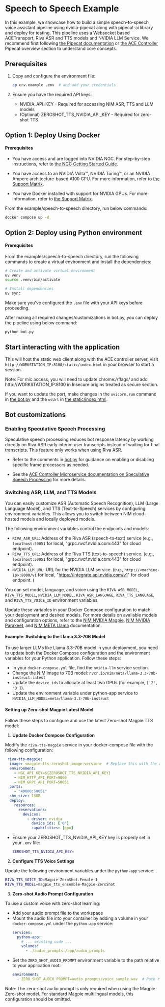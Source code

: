 # Speech to Speech Example

In this example, we showcase how to build a simple speech-to-speech voice assistant pipeline using nvidia-pipecat along with pipecat-ai library and deploy for testing. This pipeline uses a Websocket based ACETransport, Riva ASR and TTS models and NVIDIA LLM Service. We recommend first following [the Pipecat documentation](https://docs.pipecat.ai/getting-started/core-concepts) or [the ACE Controller](https://docs.nvidia.com/ace/ace-controller-microservice/latest/user-guide.html#pipecat-overview) Pipecat overview section to understand core concepts.

## Prerequisites

1. Copy and configure the environment file:
   ```bash
   cp env.example .env  # and add your credentials
   ```

2. Ensure you have the required API keys:
   - NVIDIA_API_KEY - Required for accessing NIM ASR, TTS and LLM models
   - (Optional) ZEROSHOT_TTS_NVIDIA_API_KEY - Required for zero-shot TTS

## Option 1: Deploy Using Docker

#### Prerequisites
- You have access and are logged into NVIDIA NGC. For step-by-step instructions, refer to [the NGC Getting Started Guide](https://docs.nvidia.com/ngc/ngc-overview/index.html#registering-activating-ngc-account).

- You have access to an NVIDIA Volta™, NVIDIA Turing™, or an NVIDIA Ampere architecture-based A100 GPU. For more information, refer to [the Support Matrix](https://docs.nvidia.com/deeplearning/riva/user-guide/docs/support-matrix.html#support-matrix).

- You have Docker installed with support for NVIDIA GPUs. For more information, refer to [the Support Matrix]((https://docs.nvidia.com/deeplearning/riva/user-guide/docs/support-matrix.html#support-matrix)).

From the example/speech-to-speech directory, run below commands:

```bash
docker compose up -d
```

## Option 2: Deploy using Python environment

#### Prerequisites
From the examples/speech-to-speech directory, run the following commands to create a virtual environment and install the dependencies:

```bash
# Create and activate virtual environment
uv venv
source .venv/bin/activate

# Install dependencies
uv sync
```

Make sure you've configured the `.env` file with your API keys before proceeding.

After making all required changes/customizations in bot.py, you can deploy the pipeline using below command:

```bash
python bot.py
```

## Start interacting with the application

This will host the static web client along with the ACE controller server, visit `http://WORKSTATION_IP:8100/static/index.html` in your browser to start a session.

Note: For mic access, you will need to update chrome://flags/ and add http://WORKSTATION_IP:8100 in Insecure origins treated as secure section.

If you want to update the port, make changes in the `uvicorn.run` command in [the bot.py](bot.py) and the `wsUrl` in [the static/index.html](../static/index.html).

## Bot customizations

### Enabling Speculative Speech Processing

Speculative speech processing reduces bot response latency by working directly on Riva ASR early interim user transcripts instead of waiting for final transcripts. This feature only works when using Riva ASR.

- Refer to the comments in [bot.py](bot.py) for guidance on enabling or disabling specific frame processors as needed.

- See the [ACE Controller Microservice documentation on Speculative Speech Processing](https://docs.nvidia.com/ace/ace-controller-microservice/1.0/user-guide.html#speculative-speech-processing) for more details.

### Switching ASR, LLM, and TTS Models

You can easily customize ASR (Automatic Speech Recognition), LLM (Large Language Model), and TTS (Text-to-Speech) services by configuring environment variables. This allows you to switch between NIM cloud-hosted models and locally deployed models.

The following environment variables control the endpoints and models:

- `RIVA_ASR_URL`: Address of the Riva ASR (speech-to-text) service (e.g., `localhost:50051` for local, "grpc.nvcf.nvidia.com:443" for cloud endpoint).
- `RIVA_TTS_URL`: Address of the Riva TTS (text-to-speech) service. (e.g., `localhost:50051` for local, "grpc.nvcf.nvidia.com:443" for cloud endpoint).
- `NVIDIA_LLM_URL`: URL for the NVIDIA LLM service. (e.g., `http://<machine-ip>:8000/v1` for local, "https://integrate.api.nvidia.com/v1" for cloud endpoint. )

You can set model, language, and voice using the `RIVA_ASR_MODEL`, `RIVA_TTS_MODEL`, `NVIDIA_LLM_MODEL`, `RIVA_ASR_LANGUAGE`, `RIVA_TTS_LANGUAGE`, and `RIVA_TTS_VOICE_ID` environment variables.

Update these variables in your Docker Compose configuration to match your deployment and desired models. For more details on available models and configuration options, refer to the [NIM NVIDIA Magpie](https://build.nvidia.com/nvidia/magpie-tts-multilingual), [NIM NVIDIA Parakeet](https://build.nvidia.com/nvidia/parakeet-ctc-1_1b-asr/api), and [NIM META Llama](https://build.nvidia.com/meta/llama-3_1-8b-instruct) documentation.

#### Example: Switching to the Llama 3.3-70B Model

To use larger LLMs like Llama 3.3-70B model in your deployment, you need to update both the Docker Compose configuration and the environment variables for your Python application. Follow these steps:

- In your `docker-compose.yml` file, find the `nvidia-llm` service section.
- Change the NIM image to 70B model: `nvcr.io/nim/meta/llama-3.3-70b-instruct:latest`
- Update the `device_ids` to allocate at least two GPUs (for example, `['2', '3']`).
- Update the environment variable under python-app service to `NVIDIA_LLM_MODEL=meta/llama-3.3-70b-instruct`

#### Setting up Zero-shot Magpie Latest Model

Follow these steps to configure and use the latest Zero-shot Magpie TTS model:

1. **Update Docker Compose Configuration**

Modify the `riva-tts-magpie` service in your docker-compose file with the following configuration:

```yaml
 riva-tts-magpie:
  image: <magpie-tts-zeroshot-image:version>  # Replace this with the actual image tag
  environment:
    - NGC_API_KEY=${ZEROSHOT_TTS_NVIDIA_API_KEY}
    - NIM_HTTP_API_PORT=9000
    - NIM_GRPC_API_PORT=50051
  ports:
    - "49000:50051"
  shm_size: 16GB
  deploy:
    resources:
      reservations:
        devices:
          - driver: nvidia
            device_ids: ['0']
            capabilities: [gpu]
```

- Ensure your ZEROSHOT_TTS_NVIDIA_API_KEY key is properly set in your `.env` file:
  ```bash
  ZEROSHOT_TTS_NVIDIA_API_KEY=
  ```

2. **Configure TTS Voice Settings**

Update the following environment variables under the `python-app` service:

```bash
RIVA_TTS_VOICE_ID=Magpie-ZeroShot.Female-1
RIVA_TTS_MODEL=magpie_tts_ensemble-Magpie-ZeroShot
```

3. **Zero-shot Audio Prompt Configuration**

To use a custom voice with zero-shot learning:

- Add your audio prompt file to the workspace
- Mount the audio file into your container by adding a volume in your `docker-compose.yml` under the `python-app` service:
  ```yaml
  services:
    python-app:
      # ... existing code ...
      volumes:
        - ./audio_prompts:/app/audio_prompts
  ```
- Set the `ZERO_SHOT_AUDIO_PROMPT` environment variable to the path relative to your application root:
  ```yaml
  environment:
    - ZERO_SHOT_AUDIO_PROMPT=audio_prompts/voice_sample.wav  # Path relative to app root
  ```

Note: The zero-shot audio prompt is only required when using the Magpie Zero-shot model. For standard Magpie multilingual models, this configuration should be omitted.
